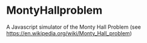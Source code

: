 # MontyHallproblem
A Javascript simulator of the Monty Hall Problem (see https://en.wikipedia.org/wiki/Monty_Hall_problem) 
